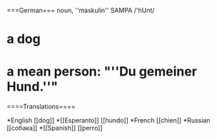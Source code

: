===German===
noun, ''maskulin'' SAMPA /'hUnt/

# a dog
# a mean person: "''Du gemeiner Hund.''"

====Translations====

*English [[dog]]
*[[Esperanto]] [[hundo]]
*French [[chien]]
*Russian [[собака]]
*[[Spanish]] [[perro]]